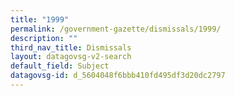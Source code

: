 ```yaml
---
title: "1999"
permalink: /government-gazette/dismissals/1999/
description: ""
third_nav_title: Dismissals
layout: datagovsg-v2-search
default_field: Subject
datagovsg-id: d_5604048f6bbb410fd495df3d20dc2797
---
```

